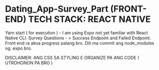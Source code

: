 # Dating_App-Survey_Part (FRONT-END) TECH STACK: REACT NATIVE
Yarn start ( for execution ) - I am using Expo not yet familiar with React Native CLI. Survey Questions - > Success Endpoint and Failed Endpoint. Front end ra akoa progress palang bro. Dili ma commit ang node_modules og .expo bro. 

DISCLAIMER: ANG CSS SA STYLING E ORGANIZE PA ANG CODE ( UTROHONON PA BRO )
